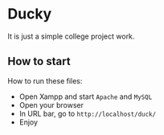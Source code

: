 # Ducky
It is just a simple college project work.

## How to start
How to run these files:
- Open Xampp and start `Apache` and `MySQL`
- Open your browser
- In URL bar, go to `http://localhost/duck/`
- Enjoy
